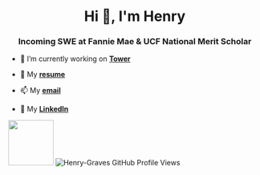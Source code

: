 <h1 align="center">Hi 👋, I'm Henry</h1>
<h3 align="center">Incoming SWE at Fannie Mae & UCF National Merit Scholar</h3>

- 🔭 I’m currently working on **[Tower](https://github.com/ucf-tower-app)**

- 📄 My **[resume](https://henrygraves.me/resume.pdf)**

- 📫 My **[email](mailto:henrywgraves11@gmail.com)**

- 🤝 My **[LinkedIn](https://www.linkedin.com/in/henrygraves/)**

<img height="90px" src="https://github-profile-trophy.vercel.app/?username=Henry-Graves&theme=dracula&title=Commit,PullRequest,Repositories,Issues,Stars">
<img src="https://komarev.com/ghpvc/?username=Henry-Graves&label=Profile%20views&color=68bcfd&style=flat" alt="Henry-Graves GitHub Profile Views" />
